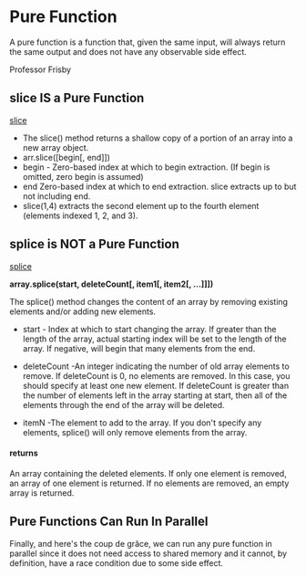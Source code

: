 # Pure Function
A pure function is a function that, given the same input, will always return the same output and does not have any observable side effect.

Professor Frisby

## slice IS a Pure Function
[slice](https://developer.mozilla.org/en-US/docs/Web/JavaScript/Reference/Global_Objects/Array/slice)
* The slice() method returns a shallow copy of a portion of an array into a new array object.
* arr.slice([begin[, end]])
* begin - Zero-based index at which to begin extraction. (If begin is omitted, zero begin is assumed)
* end Zero-based index at which to end extraction. slice extracts up to but not including end.
* slice(1,4) extracts the second element up to the fourth element (elements indexed 1, 2, and 3).

## splice is NOT a Pure Function
[splice](https://developer.mozilla.org/en-US/docs/Web/JavaScript/Reference/Global_Objects/Array/splice)

**array.splice(start, deleteCount[, item1[, item2[, ...]]])**

The splice() method changes the content of an array by removing existing elements and/or adding new elements.

* start - Index at which to start changing the array. If greater than the length of the array, actual starting index will be set to the length of the array. If negative, will begin that many elements from the end.

* deleteCount -An integer indicating the number of old array elements to remove. If deleteCount is 0, no elements are removed. In this case, you should specify at least one new element. If deleteCount is greater than the number of elements left in the array starting at start, then all of the elements through the end of the array will be deleted.

* itemN -The element to add to the array. If you don't specify any elements, splice() will only remove elements from the array.

#### returns
An array containing the deleted elements. If only one element is removed, an array of one element is returned. If no elements are removed, an empty array is returned.

## Pure Functions Can Run In Parallel
Finally, and here's the coup de grâce, we can run any pure function in parallel since it does not need access to shared memory and it cannot, by definition, have a race condition due to some side effect.
